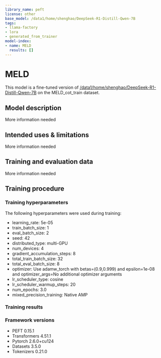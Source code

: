 ```yaml
---
library_name: peft
license: other
base_model: /data1/home/shenghao/DeepSeek-R1-Distill-Qwen-7B
tags:
- llama-factory
- lora
- generated_from_trainer
model-index:
- name: MELD
  results: []
---
```


<!-- This model card has been generated automatically according to the information the Trainer had access to. You
should probably proofread and complete it, then remove this comment. -->

# MELD

This model is a fine-tuned version of [/data1/home/shenghao/DeepSeek-R1-Distill-Qwen-7B](https://huggingface.co//data1/home/shenghao/DeepSeek-R1-Distill-Qwen-7B) on the MELD_cot_train dataset.

## Model description

More information needed

## Intended uses & limitations

More information needed

## Training and evaluation data

More information needed

## Training procedure

### Training hyperparameters

The following hyperparameters were used during training:
- learning_rate: 5e-05
- train_batch_size: 1
- eval_batch_size: 2
- seed: 42
- distributed_type: multi-GPU
- num_devices: 4
- gradient_accumulation_steps: 8
- total_train_batch_size: 32
- total_eval_batch_size: 8
- optimizer: Use adamw_torch with betas=(0.9,0.999) and epsilon=1e-08 and optimizer_args=No additional optimizer arguments
- lr_scheduler_type: cosine
- lr_scheduler_warmup_steps: 20
- num_epochs: 3.0
- mixed_precision_training: Native AMP

### Training results



### Framework versions

- PEFT 0.15.1
- Transformers 4.51.1
- Pytorch 2.6.0+cu124
- Datasets 3.5.0
- Tokenizers 0.21.0